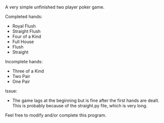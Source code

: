 A very simple unfinished two player poker game.

Completed hands:
* Royal Flush
* Straight Flush
* Four of a Kind
* Full House
* Flush
* Straight

Incomplete hands:
* Three of a Kind
* Two Pair
* One Pair

Issue:
* The game lags at the beginning but is fine after the first hands are dealt.
  This is probably because of the straight.py file, which is very long.

Feel free to modify and/or complete this program.
